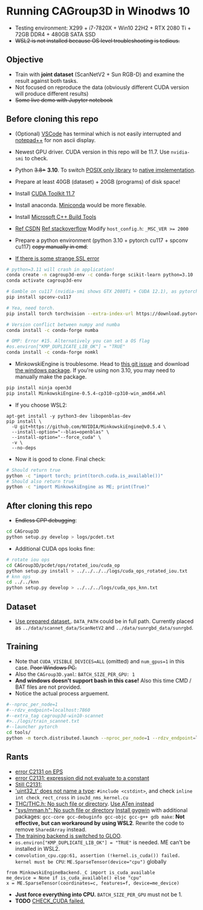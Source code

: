 # Running CAGroup3D in Winodws 10 #

- Testing environment: X299 + i7-7820X + Win10 22H2 + RTX 2080 Ti + 72GB DDR4 + 480GB SATA SSD
- ~~WSL2 is not installed because OS level troubleshooting is tedious.~~

## Objective ##

- Train with **joint dataset** (ScanNetV2 + Sun RGB-D) and examine the result against both tasks.
- Not focused on reproduce the data (obviously different CUDA version will produce different results)
- ~~Some live demo with Jupyter notebook~~

## Before cloning this repo ##

- (Optional) [VSCode](https://code.visualstudio.com/) has terminal which is not easily interrupted and [notepad++](https://notepad-plus-plus.org/downloads/) for non ascii display.

- Newest GPU driver. CUDA version in this repo will be 11.7. Use `nvidia-smi` to check.

- Python ~~3.8+~~ **3.10**. To switch [POSIX only library](https://pypi.org/project/SharedArray/) to [native implementation](https://docs.python.org/3/library/multiprocessing.shared_memory.html).

- Prepare at least 40GB (dataset) + 20GB (programs) of disk space! 

- Install [CUDA Toolkit 11.7](https://developer.nvidia.com/cuda-11-7-0-download-archive)

- Install anaconda. [Miniconda](https://docs.conda.io/en/latest/miniconda.html) would be more flexable.

- Install [Microsoft C++ Build Tools](https://visualstudio.microsoft.com/zh-hant/visual-cpp-build-tools/)

- [Ref CSDN](https://blog.csdn.net/m0_37890541/article/details/107723861) [Ref stackoverflow](https://stackoverflow.com/questions/70013/how-to-detect-if-im-compiling-code-with-a-particular-visual-studio-version) Modify `host_config.h`: `_MSC_VER >= 2000` 

- Prepare a python environment (python 3.10 + pytorch cu117 + spconv cu117) ~~copy manually in cmd~~:

- [If there is some strange SSL error](https://github.com/conda/conda/issues/11795#issuecomment-1340010125)

```sh
# python=3.11 will crash in application!
conda create -n cagroup3d-env -c conda-forge scikit-learn python=3.10
conda activate cagroup3d-env

# Gamble on cu117 (nvidia-smi shows GTX 2080Ti + CUDA 12.1), as pytorch has cu117 also
pip install spconv-cu117

# Yea, need torch.
pip install torch torchvision --extra-index-url https://download.pytorch.org/whl/cu117

# Version conflict between numpy and numba
conda install -c conda-forge numba

# OMP: Error #15. Alternatively you can set a OS flag
#os.environ["KMP_DUPLICATE_LIB_OK"] = "TRUE"
conda install -c conda-forge nomkl
```

- MinkowskiEngine is troublesome. Head to [this git issue](https://github.com/NVIDIA/MinkowskiEngine/issues/530) and download [the windows package](https://github.com/NVIDIA/MinkowskiEngine/files/10931944/MinkowskiEngine-0.5.4-py3.10-win-amd64.zip). If you're using non 3.10, you may need to manually make the package.

```sh
pip install ninja open3d
pip install MinkowskiEngine-0.5.4-cp310-cp310-win_amd64.whl
```
- If you choose WSL2: 

```
apt-get install -y python3-dev libopenblas-dev
pip install \
  -U git+https://github.com/NVIDIA/MinkowskiEngine@v0.5.4 \
  --install-option="--blas=openblas" \
  --install-option="--force_cuda" \
  -v \
  --no-deps
```

- Now it is good to clone. Final check:

```sh
# Should return true
python -c "import torch; print(torch.cuda.is_available())"
# Should also return true
python -c "import MinkowskiEngine as ME; print(True)"
```

## After cloning this repo ##

- ~~Endless CPP debugging~~:

```sh
cd CAGroup3D
python setup.py develop > logs/pcdet.txt
```

- Additional CUDA ops looks fine:
```sh
# rotate iou ops
cd CAGroup3D/pcdet/ops/rotated_iou/cuda_op
python setup.py install > ../../../../logs/cuda_ops_rotated_iou.txt
# knn ops
cd ../../knn
python setup.py develop > ../../../logs/cuda_ops_knn.txt
```

## Dataset ##

- [Use prepared dataset.](https://drive.google.com/drive/folders/1sKvq4WBSEb4CWMdCTN6lCHLXnn3NwUv_). `DATA_PATH` could be in full path. Currently placed as `../data/scannet_data/ScanNetV2` and `../data/sunrgbd_data/sunrgbd`.

## Training ##

- Note that `CUDA_VISIBLE_DEVICES=ALL` (omitted) and `num_gpus=1` in this case. ~~Poor Windows PC.~~ 
- Also the `CAGroup3D.yaml`: `BATCH_SIZE_PER_GPU: 1`
- **And windows doesn't support bash in this case!** Also this time CMD / BAT files are not provided.
- Notice the actual process arguement.

```sh
#--nproc_per_node=1
#--rdzv_endpoint=localhost:7860
#--extra_tag cagroup3d-win10-scannet 
#>../logs/train_scannet.txt
#--launcher pytorch
cd tools/
python -m torch.distributed.launch --nproc_per_node=1 --rdzv_endpoint=localhost:7860 train.py --cfg_file cfgs/scannet_models/CAGroup3D.yaml --ckpt_save_interval 1 --extra_tag cagroup3d-win10-scannet --fix_random_seed > ../logs/train_scannet.txt
```

## Rants ##

- [error C2131 on EPS](https://github.com/open-mmlab/OpenPCDet/pull/1040)
- [error C2131: expression did not evaluate to a constant](https://github.com/open-mmlab/OpenPCDet/issues/681#issuecomment-980000235)
- [Still C2131:](https://blog.csdn.net/qq_39027296/article/details/104936998)
- ['uint32_t' does not name a type](https://stackoverflow.com/questions/11069108/uint32-t-does-not-name-a-type): `#include <cstdint>`, and check `inline int check_rect_cross` in `iou3d_nms_kernel.cu`
- [THC/THC.h: No such file or directory](https://discuss.pytorch.org/t/question-about-thc-thc-h/147145/8). [Use ATen instead](https://github.com/sshaoshuai/Pointnet2.PyTorch/issues/34)
- ["sys/mman.h": No such file or directory](https://github.com/open-mmlab/OpenPCDet/issues/1043) [Install gygwin](https://www.cs.odu.edu/~zeil/FAQs/Public/vscodeWithCygwin/) with additional packages: `gcc-core gcc-debuginfo gcc-objc gcc-g++ gdb make`: **Not effective, but can workaround by using WSL2**. Rewrite the code to remove `SharedArray` instead.
- [The training backend is switched to GLOO](https://github.com/ray-project/ray_lightning/issues/13).
- `os.environ["KMP_DUPLICATE_LIB_OK"] = "TRUE"` is needed. ME can't be installed in WSL2.
- `convolution_cpu.cpp:61, assertion (!kernel.is_cuda()) failed. kernel must be CPU`: `ME.SparseTensor(device="cpu")` globally
```
from MinkowskiEngineBackend._C import is_cuda_available
me_device = None if is_cuda_available() else "cpu"
x = ME.SparseTensor(coordinates=c, features=f, device=me_device)
```
- **Just force everything into CPU.** `BATCH_SIZE_PER_GPU` must not be 1.
- **TODO** [CHECK_CUDA failed.](https://zhuanlan.zhihu.com/p/541302472)
